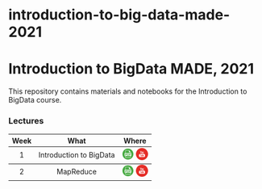 # introduction-to-big-data-made-2021 

# Introduction to BigData MADE, 2021
This repository contains materials and notebooks for the Introduction to BigData course.

### Lectures

<table>
  <thead>
    <tr>
      <th>Week</th>
      <th>What</th>
      <th>Where</th>
    </tr>
  </thead>
  <tbody>
    <!-------------------- WEEK 1 -------------------->
    <tr>
      <td align="center"><a>1</a></td>
      <td align="center">Introduction to BigData</td>
      <td align="center">
        <a href="./lections/01-intro-BigData.pdf"><img src="./icons/pdf.png"/></a>
        <a href="https://youtu.be/6zQia0qVz10"><img src="./icons/youtube.png"/></a>
      </td>
    </tr>
  </tbody>
  <tbody>
    <!-------------------- WEEK 2 -------------------->
    <tr>
      <td align="center"><a>2</a></td>
      <td align="center">MapReduce</td>
      <td align="center">
        <a href="./lections/02-MapReduce.pdf"><img src="./icons/pdf.png"/></a>
        <a href="https://youtu.be/PcrclBk9EUI"><img src="./icons/youtube.png"/></a>
      </td>
    </tr>
  </tbody>
</table>